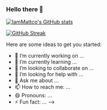 ### Hello there 👋
[![IamMattco's GitHub stats](https://github-readme-stats.vercel.app/api?username=iammattco&show_icons=true&theme=github_dark&include_all_commits=true&count_private=true)](https://github.com/anuraghazra/github-readme-stats) 

[![GitHub Streak](http://github-readme-streak-stats.herokuapp.com?user=iammattco&theme=github-dark&hide_border=true&date_format=j%20M%5B%20Y%5D)](https://git.io/streak-stats)

Here are some ideas to get you started:

- 🔭 I’m currently working on ...
- 🌱 I’m currently learning ...
- 👯 I’m looking to collaborate on ...
- 🤔 I’m looking for help with ...
- 💬 Ask me about ...
- 📫 How to reach me: ...
- 😄 Pronouns: ...
- ⚡ Fun fact: ...
-->
